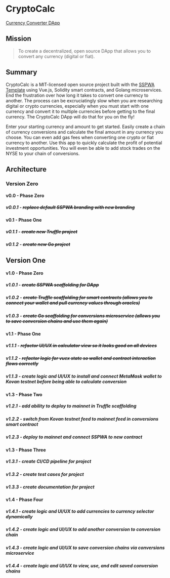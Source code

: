 # CryptoCalc
 [Currency Converter DApp](https://cryptocalc.app "CryptoCalc")



## Mission

> To create a decentralized, open source DApp that allows you to convert any currency (digital or fiat).



## Summary

CryptoCalc is a MIT-licensed open source project built with the [SSPWA Template](https://sspw.app "Interact with the SSPWA Template") using Vue.js, Solidity smart contracts, and Golang microservices. End the frustration over how long it takes to convert one currency to another. The process can be excruciatingly slow when you are researching digital or crypto currencies, especially when you must start with one currency and convert it to multiple currencies before getting to the final currency. The CryptoCalc DApp will do that for you on the fly!

Enter your starting currency and amount to get started. Easily create a chain of currency conversions and calculate the final amount in any currency you choose. You can even add gas fees when converting one crypto or fiat currency to another. Use this app to quickly calculate the profit of potential investment opportunities. You will even be able to add stock trades on the NYSE to your chain of conversions.



## Architecture


### Version Zero


#### v0.0 - Phase Zero

##### v0.0.1 - ~~replace default SSPWA branding with new branding~~

#### v0.1 - Phase One

##### v0.1.1 - ~~create new Truffle project~~

##### v0.1.2 - ~~create new Go project~~


## Version One


#### v1.0 - Phase Zero

##### v1.0.1 - ~~create SSPWA scaffolding for DApp~~

##### v1.0.2 - ~~create Truffle scaffolding for smart contracts (allows you to connect your wallet and pull currency values through oracles)~~

##### v1.0.3 - ~~create Go scaffolding for conversions microservice (allows you to save conversion chains and use them again)~~

#### v1.1 - Phase One

##### v1.1.1 - ~~refactor UI/UX in calculator view so it looks good on all devices~~

##### v1.1.2 - ~~refactor logic for vuex state so wallet and contract interaction flows correctly~~

##### v1.1.3 - create logic and UI/UX to install and connect MetaMask wallet to Kovan testnet before being able to calculate conversion

#### v1.3 - Phase Two

##### v1.2.1 - add ability to deploy to mainnet in Truffle scaffolding

##### v1.2.2 - switch from Kovan testnet feed to mainnet feed in conversions smart contract

##### v1.2.3 - deploy to mainnet and connect SSPWA to new contract

#### v1.3 - Phase Three

##### v1.3.1 - create CI/CD pipeline for project

##### v1.3.2 - create test cases for project

##### v1.3.3 - create documentation for project

#### v1.4 - Phase Four

##### v1.4.1 - create logic and UI/UX to add currencies to currency selector dynamically

##### v1.4.2 - create logic and UI/UX to add another conversion to conversion chain

##### v1.4.3 - create logic and UI/UX to save conversion chains via conversions microservice

##### v1.4.4 - create logic and UI/UX to view, use, and edit saved conversion chains
